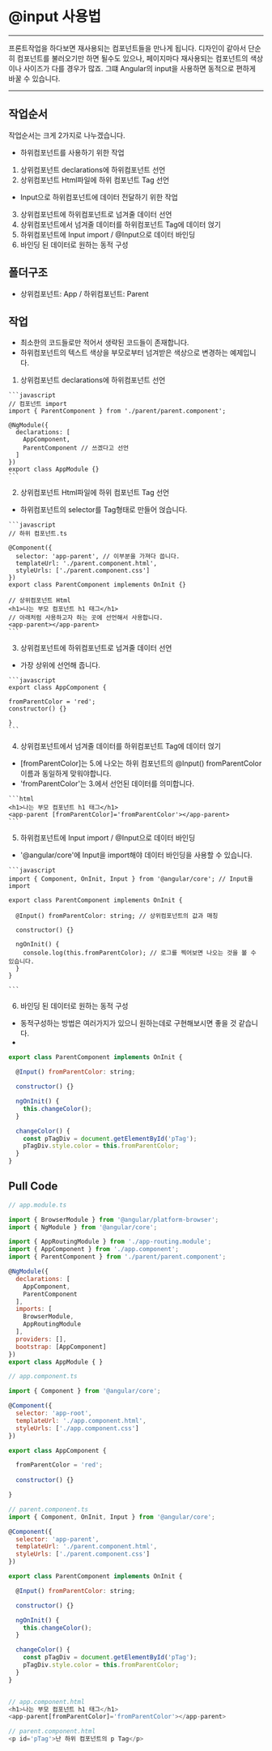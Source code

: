 # @input 사용법
- - -
프론트작업을 하다보면 재사용되는 컴포넌트들을 만나게 됩니다.
디자인이 같아서 단순히 컴포넌트를 불러오기만 하면 될수도 있으나,
페이지마다 재사용되는 컴포넌트의 색상이나 사이즈가 다를 경우가 많죠.
그떄 Angular의 input을 사용하면 동적으로 편하게 바꿀 수 있습니다.
- - -

작업순서
------
작업순서는 크게 2가지로 나누겠습니다.

 - 하위컴포넌트를 사용하기 위한 작업 
  1. 상위컴포넌트 declarations에 하위컴포넌트 선언
  2. 상위컴포넌트 Html파일에 하위 컴포넌트 Tag 선언

 - Input으로 하위컴포넌트에 데이터 전달하기 위한 작업 
  3. 상위컴포넌트에 하위컴포넌트로 넘겨줄 데이터 선언
  4. 상위컴포넌트에서 넘겨줄 데이터를 하위컴포넌트 Tag에 데이터 얹기
  5. 하위컴포넌트에 Input import / @Input으로 데이터 바인딩
  6. 바인딩 된 데이터로 원하는 동적 구성

폴더구조
------
- 상위컴포넌트: App / 하위컴포넌트: Parent


작업
------
 - 최소한의 코드들로만 적어서 생략된 코드들이 존재합니다.
 - 하위컴포넌트의 텍스트 색상을 부모로부터 넘겨받은 색상으로 변경하는 예제입니다.

  1. 상위컴포넌트 declarations에 하위컴포넌트 선언

    ```javascript
    // 컴포넌트 import
    import { ParentComponent } from './parent/parent.component';

    @NgModule({
      declarations: [
        AppComponent,
        ParentComponent // 쓰겠다고 선언
      ]
    })
    export class AppModule {}
    ```

  2. 상위컴포넌트 Html파일에 하위 컴포넌트 Tag 선언

   * 하위컴포넌트의 selector를 Tag형태로 만들어 얹습니다.

    ```javascript
    // 하위 컴포넌트.ts

    @Component({
      selector: 'app-parent', // 이부분을 가져다 씁니다.
      templateUrl: './parent.component.html',
      styleUrls: ['./parent.component.css']
    })
    export class ParentComponent implements OnInit {}

    // 상위컴포넌트 Html
    <h1>나는 부모 컴포넌트 h1 태그</h1>
    // 아래처럼 사용하고자 하는 곳에 선언해서 사용합니다.
    <app-parent></app-parent>
    ```

  3. 상위컴포넌트에 하위컴포넌트로 넘겨줄 데이터 선언

   * 가장 상위에 선언해 줍니다. 

    ```javascript
    export class AppComponent {

    fromParentColor = 'red';  
    constructor() {}
    
    }
    ```

  4. 상위컴포넌트에서 넘겨줄 데이터를 하위컴포넌트 Tag에 데이터 얹기

   * [fromParentColor]는 5.에 나오는 하위 컴포넌트의 @Input() fromParentColor 이름과 동일하게 맞워야합니다.
   * 'fromParentColor'는  3.에서 선언된 데이터를 의미합니다.

    ```html
    <h1>나는 부모 컴포넌트 h1 태그</h1>
    <app-parent [fromParentColor]='fromParentColor'></app-parent>
    ```

  5. 하위컴포넌트에 Input import / @Input으로 데이터 바인딩

   * '@angular/core'에 Input을 import해야 데이터 바인딩을 사용할 수 있습니다.

    ```javascript
    import { Component, OnInit, Input } from '@angular/core'; // Input을 import

    export class ParentComponent implements OnInit {

      @Input() fromParentColor: string; // 상위컴포넌트의 값과 매칭

      constructor() {}

      ngOnInit() {
        console.log(this.fromParentColor); // 로그를 찍어보면 나오는 것을 볼 수 있습니다.
      }
    }

    ```

  6. 바인딩 된 데이터로 원하는 동적 구성

   * 동적구성하는 방법은 여러가지가 있으니 원하는데로 구현해보시면 좋을 것 같습니다. 
   * 

  ```javascript
  export class ParentComponent implements OnInit {

    @Input() fromParentColor: string;

    constructor() {}

    ngOnInit() {
      this.changeColor();
    }

    changeColor() {
      const pTagDiv = document.getElementById('pTag');
      pTagDiv.style.color = this.fromParentColor;
    }
  }
  ```

Pull Code 
------

```javascript
// app.module.ts 

import { BrowserModule } from '@angular/platform-browser';
import { NgModule } from '@angular/core';

import { AppRoutingModule } from './app-routing.module';
import { AppComponent } from './app.component';
import { ParentComponent } from './parent/parent.component';

@NgModule({
  declarations: [
    AppComponent,
    ParentComponent
  ],
  imports: [
    BrowserModule,
    AppRoutingModule
  ],
  providers: [],
  bootstrap: [AppComponent]
})
export class AppModule { }

// app.component.ts

import { Component } from '@angular/core';

@Component({
  selector: 'app-root',
  templateUrl: './app.component.html',
  styleUrls: ['./app.component.css']
})

export class AppComponent {

  fromParentColor = 'red'; 
   
  constructor() {}

}

// parent.component.ts
import { Component, OnInit, Input } from '@angular/core';

@Component({
  selector: 'app-parent',
  templateUrl: './parent.component.html',
  styleUrls: ['./parent.component.css']
})

export class ParentComponent implements OnInit {

  @Input() fromParentColor: string;

  constructor() {}

  ngOnInit() {
    this.changeColor();
  }

  changeColor() {
    const pTagDiv = document.getElementById('pTag');
    pTagDiv.style.color = this.fromParentColor;
  }
}


// app.component.html
<h1>나는 부모 컴포넌트 h1 태그</h1>
<app-parent[fromParentColor]='fromParentColor'></app-parent>

// parent.component.html
<p id='pTag'>난 하위 컴포넌트의 p Tag</p>

```
